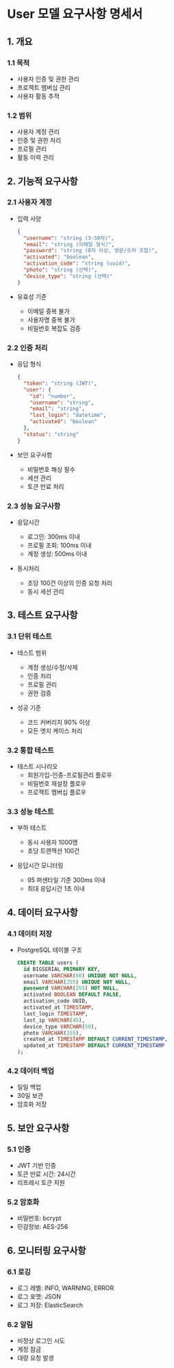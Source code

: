 # User 모델 요구사항 명세서

## 1. 개요

### 1.1 목적
- 사용자 인증 및 권한 관리
- 프로젝트 멤버십 관리
- 사용자 활동 추적

### 1.2 범위
- 사용자 계정 관리
- 인증 및 권한 처리
- 프로필 관리
- 활동 이력 관리

## 2. 기능적 요구사항

### 2.1 사용자 계정
- 입력 사양
  ```json
  {
    "username": "string (3-50자)",
    "email": "string (이메일 형식)",
    "password": "string (8자 이상, 영문/숫자 조합)",
    "activated": "boolean",
    "activation_code": "string (uuid)",
    "photo": "string (선택)",
    "device_type": "string (선택)"
  }
  ```

- 유효성 기준
  - 이메일 중복 불가
  - 사용자명 중복 불가
  - 비밀번호 복잡도 검증

### 2.2 인증 처리
- 응답 형식
  ```json
  {
    "token": "string (JWT)",
    "user": {
      "id": "number",
      "username": "string",
      "email": "string",
      "last_login": "datetime",
      "activated": "boolean"
    },
    "status": "string"
  }
  ```

- 보안 요구사항
  - 비밀번호 해싱 필수
  - 세션 관리
  - 토큰 만료 처리

### 2.3 성능 요구사항
- 응답시간
  - 로그인: 300ms 이내
  - 프로필 조회: 100ms 이내
  - 계정 생성: 500ms 이내

- 동시처리
  - 초당 100건 이상의 인증 요청 처리
  - 동시 세션 관리

## 3. 테스트 요구사항

### 3.1 단위 테스트
- 테스트 범위
  - 계정 생성/수정/삭제
  - 인증 처리
  - 프로필 관리
  - 권한 검증

- 성공 기준
  - 코드 커버리지 90% 이상
  - 모든 엣지 케이스 처리

### 3.2 통합 테스트
- 테스트 시나리오
  - 회원가입-인증-프로필관리 플로우
  - 비밀번호 재설정 플로우
  - 프로젝트 멤버십 플로우

### 3.3 성능 테스트
- 부하 테스트
  - 동시 사용자 1000명
  - 초당 트랜잭션 100건

- 응답시간 모니터링
  - 95 퍼센타일 기준 300ms 이내
  - 최대 응답시간 1초 이내

## 4. 데이터 요구사항

### 4.1 데이터 저장
- PostgreSQL 테이블 구조
  ```sql
  CREATE TABLE users (
    id BIGSERIAL PRIMARY KEY,
    username VARCHAR(50) UNIQUE NOT NULL,
    email VARCHAR(255) UNIQUE NOT NULL,
    password VARCHAR(255) NOT NULL,
    activated BOOLEAN DEFAULT FALSE,
    activation_code UUID,
    activated_at TIMESTAMP,
    last_login TIMESTAMP,
    last_ip VARCHAR(45),
    device_type VARCHAR(50),
    photo VARCHAR(255),
    created_at TIMESTAMP DEFAULT CURRENT_TIMESTAMP,
    updated_at TIMESTAMP DEFAULT CURRENT_TIMESTAMP
  );
  ```

### 4.2 데이터 백업
- 일일 백업
- 30일 보관
- 암호화 저장

## 5. 보안 요구사항

### 5.1 인증
- JWT 기반 인증
- 토큰 만료 시간: 24시간
- 리프레시 토큰 지원

### 5.2 암호화
- 비밀번호: bcrypt
- 민감정보: AES-256

## 6. 모니터링 요구사항

### 6.1 로깅
- 로그 레벨: INFO, WARNING, ERROR
- 로그 포맷: JSON
- 로그 저장: ElasticSearch

### 6.2 알림
- 비정상 로그인 시도
- 계정 잠금
- 대량 요청 발생
